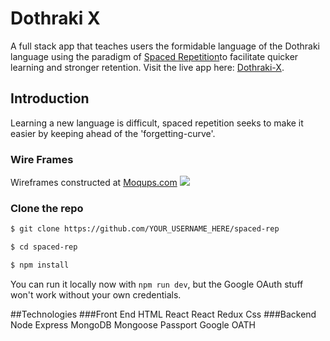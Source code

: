 # Dothraki X

A full stack app that teaches users the formidable language of the Dothraki language using the paradigm of [Spaced Repetition](https://en.wikipedia.org/wiki/Spaced_repetition)to facilitate quicker learning and stronger retention.
Visit the live app here: [Dothraki-X](http://dothraki-x.herokuapp.com/#/).

## Introduction

Learning a new language is difficult, spaced repetition seeks to make it easier by keeping ahead of the 'forgetting-curve'.

### Wire Frames
Wireframes constructed at [Moqups.com](https://app.moqups.com/)
<img src="client/public/images/wireframes.png" />

### Clone the repo

```sh
$ git clone https://github.com/YOUR_USERNAME_HERE/spaced-rep
```

```sh
$ cd spaced-rep
```

```sh
$ npm install
```

You can run it locally now with `npm run dev`, but the Google OAuth stuff won't work without your own credentials.

##Technologies
###Front End
HTML
React
React Redux
Css
###Backend
Node
Express
MongoDB
Mongoose
Passport
Google OATH
